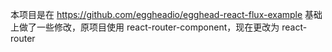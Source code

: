 本项目是在 https://github.com/eggheadio/egghead-react-flux-example 基础上做了一些修改，原项目使用
react-router-component，现在更改为 react-router
